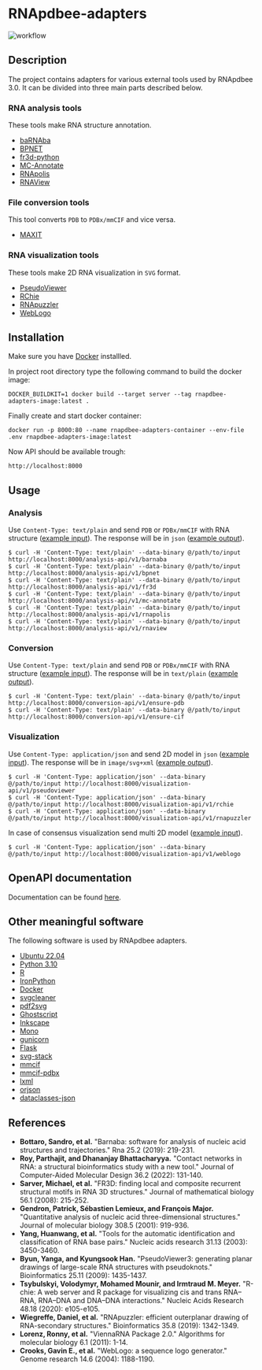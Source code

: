 # RNApdbee-adapters
![workflow](https://github.com/rnapdbee/rnapdbee-adapters/actions/workflows/docker.yml/badge.svg)

## Description

The project contains adapters for various external tools used by RNApdbee 3.0. It can be divided into three main parts described below.

### RNA analysis tools
These tools make RNA structure annotation.

- [baRNAba](https://github.com/srnas/barnaba)
- [BPNET](https://github.com/computational-biology/bpnet)
- [fr3d-python](https://github.com/BGSU-RNA/fr3d-python)
- [MC-Annotate](https://github.com/major-lab/MC-Annotate)
- [RNApolis](https://github.com/tzok/rnapolis-py)
- [RNAView](http://ndbserver.rutgers.edu/ndbmodule/services/download/rnaview.html)

### File conversion tools
This tool converts `PDB` to `PDBx/mmCIF` and vice versa.

- [MAXIT](https://sw-tools.rcsb.org/apps/MAXIT/index.html)

### RNA visualization tools
These tools make 2D RNA visualization in `SVG` format.

- [PseudoViewer](http://pseudoviewer.inha.ac.kr/)
- [RChie](https://www.e-rna.org/r-chie/)
- [RNApuzzler](https://www.tbi.univie.ac.at/RNA/RNAplot.1.html)
- [WebLogo](https://weblogo.threeplusone.com/)

## Installation
Make sure you have [Docker](https://www.docker.com/) installled. 

In project root directory type the following command to build the docker image:

```
DOCKER_BUILDKIT=1 docker build --target server --tag rnapdbee-adapters-image:latest . 
```

Finally create and start docker container:

```
docker run -p 8000:80 --name rnapdbee-adapters-container --env-file .env rnapdbee-adapters-image:latest
```

Now API should be available trough:
```
http://localhost:8000
```

## Usage

### Analysis
Use `Content-Type: text/plain` and send `PDB` or `PDBx/mmCIF` with RNA structure ([example input](tests/files/input/2z_74.cif)). The response will be in `json` ([example output](tests/files/analysis_output/rnapolis.json)). 

```
$ curl -H 'Content-Type: text/plain' --data-binary @/path/to/input http://localhost:8000/analysis-api/v1/barnaba
$ curl -H 'Content-Type: text/plain' --data-binary @/path/to/input http://localhost:8000/analysis-api/v1/bpnet
$ curl -H 'Content-Type: text/plain' --data-binary @/path/to/input http://localhost:8000/analysis-api/v1/fr3d
$ curl -H 'Content-Type: text/plain' --data-binary @/path/to/input http://localhost:8000/analysis-api/v1/mc-annotate
$ curl -H 'Content-Type: text/plain' --data-binary @/path/to/input http://localhost:8000/analysis-api/v1/rnapolis
$ curl -H 'Content-Type: text/plain' --data-binary @/path/to/input http://localhost:8000/analysis-api/v1/rnaview
```

### Conversion
Use `Content-Type: text/plain` and send `PDB` or `PDBx/mmCIF` with RNA structure ([example input](tests/files/input/2z_74.cif)). The response will be in `text/plain` ([example output](tests/files/tools_output/2z_74_out.pdb)). 

```
$ curl -H 'Content-Type: text/plain' --data-binary @/path/to/input http://localhost:8000/conversion-api/v1/ensure-pdb
$ curl -H 'Content-Type: text/plain' --data-binary @/path/to/input http://localhost:8000/conversion-api/v1/ensure-cif
```

### Visualization
Use `Content-Type: application/json` and send 2D model in `json` ([example input](tests/files/input/model2D.json)). The response will be in `image/svg+xml` ([example output](tests/files/visualization_output/rchie.svg)). 

```
$ curl -H 'Content-Type: application/json' --data-binary @/path/to/input http://localhost:8000/visualization-api/v1/pseudoviewer
$ curl -H 'Content-Type: application/json' --data-binary @/path/to/input http://localhost:8000/visualization-api/v1/rchie
$ curl -H 'Content-Type: application/json' --data-binary @/path/to/input http://localhost:8000/visualization-api/v1/rnapuzzler
```

In case of consensus visualization send multi 2D model ([example input](tests/files/input/modelMulti2D.json)).

```
$ curl -H 'Content-Type: application/json' --data-binary @/path/to/input http://localhost:8000/visualization-api/v1/weblogo
```

## OpenAPI documentation
Documentation can be found [here](documentation/api/adapters-api.yml).

## Other meaningful software
The following software is used by RNApdbee adapters.

- [Ubuntu 22.04](https://ubuntu.com/)
- [Python 3.10](https://www.python.org/)
- [R](https://www.r-project.org/)
- [IronPython](https://ironpython.net/)
- [Docker](https://www.docker.com/)
- [svgcleaner](https://github.com/RazrFalcon/svgcleaner)
- [pdf2svg](https://manpages.ubuntu.com/manpages/impish/man1/pdf2svg.1.html)
- [Ghostscript](https://www.ghostscript.com/)
- [Inkscape](https://inkscape.org/)
- [Mono](https://www.mono-project.com/)
- [gunicorn](https://gunicorn.org/)
- [Flask](https://flask.palletsprojects.com/en/2.2.x/)
- [svg-stack](https://github.com/astraw/svg_stack)
- [mmcif](https://pypi.org/project/mmcif/)
- [mmcif-pdbx](https://pypi.org/project/mmcif-pdbx/)
- [lxml](https://pypi.org/project/lxml/)
- [orjson](https://pypi.org/project/orjson/)
- [dataclasses-json](https://pypi.org/project/dataclasses-json/)

## References

- **Bottaro, Sandro, et al.** "Barnaba: software for analysis of nucleic acid structures and trajectories." Rna 25.2 (2019): 219-231.
- **Roy, Parthajit, and Dhananjay Bhattacharyya.** "Contact networks in RNA: a structural bioinformatics study with a new tool." Journal of Computer-Aided Molecular Design 36.2 (2022): 131-140.
- **Sarver, Michael, et al.** "FR3D: finding local and composite recurrent structural motifs in RNA 3D structures." Journal of mathematical biology 56.1 (2008): 215-252.
- **Gendron, Patrick, Sébastien Lemieux, and François Major.** "Quantitative analysis of nucleic acid three-dimensional structures." Journal of molecular biology 308.5 (2001): 919-936.
- **Yang, Huanwang, et al.** "Tools for the automatic identification and classification of RNA base pairs." Nucleic acids research 31.13 (2003): 3450-3460.
- **Byun, Yanga, and Kyungsook Han.** "PseudoViewer3: generating planar drawings of large-scale RNA structures with pseudoknots." Bioinformatics 25.11 (2009): 1435-1437.
- **Tsybulskyi, Volodymyr, Mohamed Mounir, and Irmtraud M. Meyer.** "R-chie: A web server and R package for visualizing cis and trans RNA–RNA, RNA–DNA and DNA–DNA interactions." Nucleic Acids Research 48.18 (2020): e105-e105.
- **Wiegreffe, Daniel, et al.** "RNApuzzler: efficient outerplanar drawing of RNA-secondary structures." Bioinformatics 35.8 (2019): 1342-1349.
- **Lorenz, Ronny, et al.** "ViennaRNA Package 2.0." Algorithms for molecular biology 6.1 (2011): 1-14.
- **Crooks, Gavin E., et al.** "WebLogo: a sequence logo generator." Genome research 14.6 (2004): 1188-1190.
